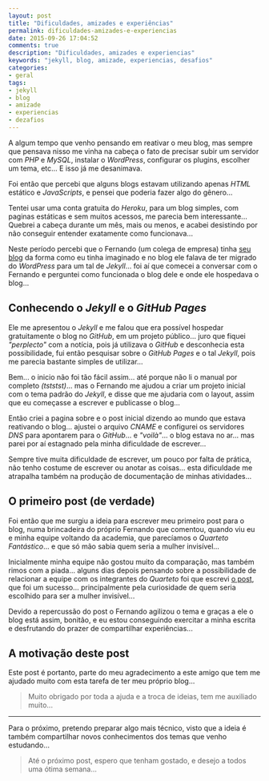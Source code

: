 ```yaml
---
layout: post
title: "Dificuldades, amizades e experiências"
permalink: dificuldades-amizades-e-experiencias
date: 2015-09-26 17:04:52
comments: true
description: "Dificuldades, amizades e experiencias"
keywords: "jekyll, blog, amizade, experiencias, desafios"
categories:
- geral
tags:
- jekyll
- blog
- amizade
- experiencias
- dezafios
---
```


A algum tempo que venho pensando em reativar o meu blog, mas sempre que pensava nisso me vinha na cabeça o fato de precisar subir um servidor com *PHP* e *MySQL*, instalar o *WordPress*, configurar os plugins, escolher um tema, etc... E isso já me desanimava.

Foi então que percebi que alguns blogs estavam utilizando apenas *HTML* estático e *JavaScripts*, e pensei que poderia fazer algo do gênero...

Tentei usar uma conta gratuita do *Heroku*, para um blog simples, com paginas estáticas e sem muitos acessos, me parecia bem interessante... Quebrei a cabeça durante um mês, mais ou menos, e acabei desistindo por não conseguir entender exatamente como funcionava...

Neste período percebi que o Fernando (um colega de empresa) tinha [seu blog](http://nandomoreira.me/) da forma como eu tinha imaginado e no blog ele falava de ter migrado do *WordPress* para um tal de *Jekyll*... foi aí que comecei a conversar com o Fernando e perguntei como funcionada o blog dele e onde ele hospedava o blog...

## Conhecendo o *Jekyll* e o *GitHub Pages*

Ele me apresentou o *Jekyll* e me falou que era possível hospedar gratuitamente o blog no *GitHub*, em um projeto público... juro que fiquei *"perplecto"* com a notícia, pois já utilizava o *GitHub* e desconhecia esta possibilidade, fui então pesquisar sobre o *GitHub Pages* e o tal *Jekyll*, pois me parecia bastante simples de utilizar...

Bem... o inicio não foi tão fácil assim... até porque não li o manual por completo *(tststst)*... mas o Fernando me ajudou a criar um projeto inicial com o tema padrão do *Jekyll*, e disse que me ajudaria com o layout, assim que eu começasse a escrever e publicasse o blog...

Então criei a pagina sobre e o post inicial dizendo ao mundo que estava reativando o blog... ajustei o arquivo *CNAME* e configurei os servidores *DNS* para apontarem para o *GitHub*... e *"voilà"*... o blog estava no ar... mas parei por aí estagnado pela minha dificuldade de escrever...

Sempre tive muita dificuldade de escrever, um pouco por falta de prática, não tenho costume de escrever ou anotar as coisas... esta dificuldade me atrapalha também na produção de documentação de minhas atividades...

## O primeiro post (de verdade)

Foi então que me surgiu a ideia para escrever meu primeiro post para o blog, numa brincadeira do próprio Fernando que comentou, quando viu eu e minha equipe voltando da academia, que parecíamos o *Quarteto Fantástico*... e que só mão sabia quem seria a mulher invisível...

Inicialmente minha equipe não gostou muito da comparação, mas também rimos com a piada... alguns dias depois pensando sobre a possibilidade de relacionar a equipe com os integrantes do *Quarteto* foi que escrevi [o post](/fantastic_four/), que foi um sucesso... principalmente pela curiosidade de quem seria escolhido para ser a mulher invisível...

Devido a repercussão do post o Fernando agilizou o tema e graças a ele o blog está assim, bonitão, e eu estou conseguindo exercitar a minha escrita e desfrutando do prazer de compartilhar experiências...

## A motivação deste post

Este post é portanto, parte do meu agradecimento a este amigo que tem me ajudado muito com esta tarefa de ter meu próprio blog...

> Muito obrigado por toda a ajuda e a troca de ideias, tem me auxiliado muito...

***

Para o próximo, pretendo preparar algo mais técnico, visto que a ideia é também compartilhar novos conhecimentos dos temas que venho estudando...

> Até o próximo post, espero que tenham gostado, e desejo a todos uma ótima semana...
